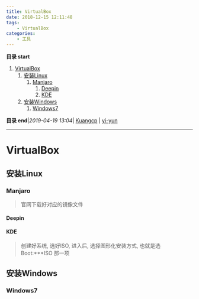 ```yaml
---
title: VirtualBox
date: 2018-12-15 12:11:48
tags: 
    - VirtualBox
categories: 
    - 工具
---
```


**目录 start**
 
1. [VirtualBox](#virtualbox)
    1. [安装Linux](#安装linux)
        1. [Manjaro](#manjaro)
            1. [Deepin](#deepin)
            1. [KDE](#kde)
    1. [安装Windows](#安装windows)
        1. [Windows7](#windows7)

**目录 end**|_2019-04-19 13:04_| [Kuangcp](https://github.com/Kuangcp/Note) | [yi-yun](https://github.com/yi-yun/Memo)
****************************************
# VirtualBox

## 安装Linux


### Manjaro
> 官网下载好对应的镜像文件

#### Deepin

#### KDE
> 创建好系统, 选好ISO, 进入后, 选择图形化安装方式, 也就是选 Boot:***ISO 那一项

## 安装Windows

### Windows7
